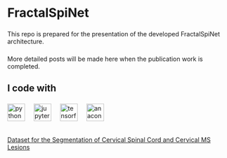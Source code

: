 <h1 align="left">FractalSpiNet</h1>

###

<p align="left">This repo is prepared for the presentation of the developed FractalSpiNet architecture.</p>

###

<p align="left">More detailed posts will be made here when the publication work is completed.</p>

###

<h2 align="left">I code with</h2>

###

<div align="left">
  <img src="https://cdn.jsdelivr.net/gh/devicons/devicon/icons/python/python-original.svg" height="40" alt="python logo"  />
  <img width="12" />
  <img src="https://cdn.jsdelivr.net/gh/devicons/devicon/icons/jupyter/jupyter-original.svg" height="40" alt="jupyter logo"  />
  <img width="12" />
  <img src="https://cdn.jsdelivr.net/gh/devicons/devicon/icons/tensorflow/tensorflow-original.svg" height="40" alt="tensorflow logo"  />
  <img width="12" />
  <img src="https://cdn.jsdelivr.net/gh/devicons/devicon/icons/anaconda/anaconda-original.svg" height="40" alt="anaconda logo"  />
</div>

<br>
<p align="left"><a href="https://data.mendeley.com/datasets/ydkrtmygjp/1">Dataset for the Segmentation of Cervical Spinal Cord and Cervical MS Lesions</a></p>


###
